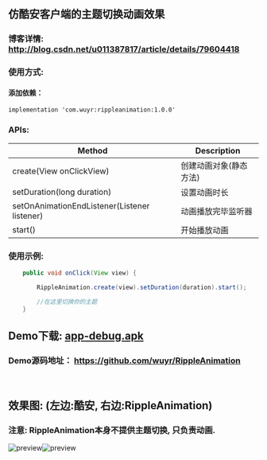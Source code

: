 ## 仿酷安客户端的主题切换动画效果
### 博客详情: http://blog.csdn.net/u011387817/article/details/79604418

### 使用方式:
#### 添加依赖：
```
implementation 'com.wuyr:rippleanimation:1.0.0'
```

### APIs:
|Method|Description|
|------|-----------|
|create(View onClickView)|创建动画对象(静态方法)|
|setDuration(long duration)|设置动画时长|
|setOnAnimationEndListener(Listener listener)|动画播放完毕监听器|
|start()|开始播放动画|

### 使用示例:

```java
    public void onClick(View view) {

        RippleAnimation.create(view).setDuration(duration).start();

        //在这里切换你的主题
    }

```

## Demo下载: [app-debug.apk](https://github.com/wuyr/RippleAnimation/raw/master/app-debug.apk)
### Demo源码地址： https://github.com/wuyr/RippleAnimation
<br/>

## 效果图: (左边:酷安, 右边:RippleAnimation)
### 注意: RippleAnimation本身不提供主题切换, 只负责动画.

![preview](https://github.com/wuyr/RippleAnimation/raw/master/previews/preview1.gif)![preview](https://github.com/wuyr/RippleAnimation/raw/master/previews/preview2.gif)

